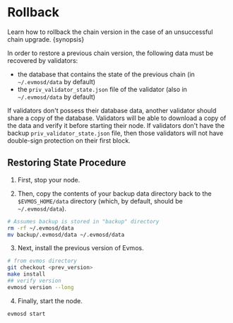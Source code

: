 <!--
order: 6
-->

# Rollback

Learn how to rollback the chain version in the case of an unsuccessful chain
upgrade. {synopsis}

In order to restore a previous chain version, the following data must be
recovered by validators:

*   the database that contains the state of the previous chain (in
    `~/.evmosd/data` by default)
*   the `priv_validator_state.json` file of the validator (also in
    `~/.evmosd/data` by default)

If validators don't possess their database data, another validator should share
a copy of the database. Validators will be able to download a copy of the data
and verify it before starting their node. If validators don't have the backup
`priv_validator_state.json` file, then those validators will not have
double-sign protection on their first block.

## Restoring State Procedure

1.  First, stop your node.

2.  Then, copy the contents of your backup data directory back to the
    `$EVMOS_HOME/data` directory (which, by default, should be `~/.evmosd/data`).

```bash
# Assumes backup is stored in "backup" directory
rm -rf ~/.evmosd/data
mv backup/.evmosd/data ~/.evmosd/data
```

3.  Next, install the previous version of Evmos.

```bash
# from evmos directory
git checkout <prev_version>
make install
## verify version
evmosd version --long
```

4.  Finally, start the node.

```bash
evmosd start
```
